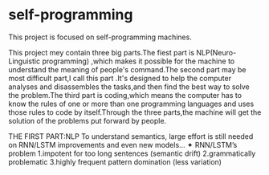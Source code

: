 # self-programming
This project is focused on self-programming machines.

This project mey contain three big parts.The fiest part is NLP(Neuro-Linguistic programming) ,which makes it possible for the machine to understand the meaning of people's command.The second part may be most difficult part,I call this part .It's designed to help the computer analyses and disassembles the tasks,and then find the best way to solve the problem.The third part is coding,which means the computer has to know the rules of one or more than one programming languages and uses those rules to code by itself.Through the three parts,the machine will get the solution of the problems put forward by people.

THE FIRST PART:NLP
To understand semantics, large effort is still needed on RNN/LSTM improvements and even new models…
✦ RNN/LSTM’s problem
1.impotent for too long sentences (semantic drift)
2.grammatically problematic
3.highly frequent pattern domination (less variation)
